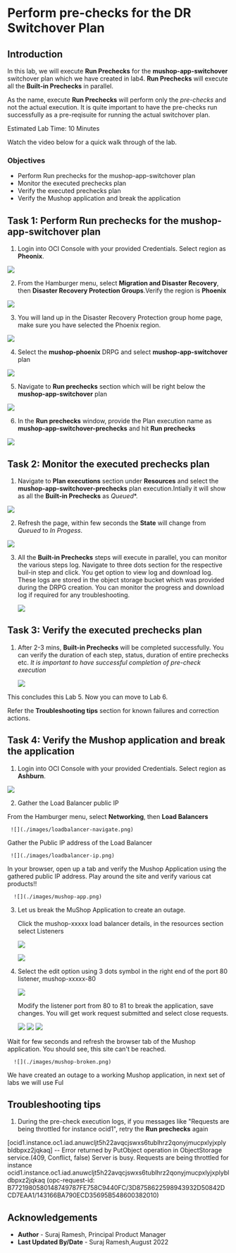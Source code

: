 # Perform pre-checks for the DR Switchover Plan

## Introduction

In this lab, we will execute **Run Prechecks** for the **mushop-app-switchover** switchover plan which we have created in lab4. **Run Prechecks**
will execute all the **Built-in Prechecks** in parallel. 

As the name, execute **Run Prechecks**  will perform only the *pre-checks* and not the actual execution. It is quite important to have the pre-checks run successfully as a pre-reqisuite for running the actual switchover plan.

Estimated Lab Time: 10 Minutes

Watch the video below for a quick walk through of the lab.

[](youtube:6Dp49VXqjtQ)

### Objectives

- Perform Run prechecks for the mushop-app-switchover  plan
- Monitor the executed prechecks plan
- Verify the executed prechecks plan
- Verify the Mushop application and break the application

## Task 1: Perform Run prechecks for the mushop-app-switchover plan

1. Login into OCI Console with your provided Credentials. Select region as **Pheonix**.

  ![](./images/phoenix-region.png)

2. From the Hamburger menu, select **Migration and Disaster Recovery**, then **Disaster Recovery Protection Groups**.Verify the region is **Phoenix**

  ![](./images/phoenix-drpgpage.png)

3. You will land up in the Disaster Recovery Protection group home page, make sure you have selected the Phoenix region.

  ![](./images/phoenix-drpg.png)

4. Select the **mushop-phoenix** DRPG and select **mushop-app-switchover** plan

  ![](./images/phoenix-sw-plan.png)

5. Navigate to **Run prechecks** section which will be right below the **mushop-app-switchover** plan

  ![](./images/phoenix-run-prechecks.png)

6. In the **Run prechecks** window, provide the Plan execution name as **mushop-app-switchover-prechecks** and hit **Run prechecks**

  ![](./images/phoenix-execute-prechecks.png)

## Task 2: Monitor the executed prechecks plan

1. Navigate to **Plan executions** section under **Resources** and select the **mushop-app-switchover-prechecks** plan execution.Intially it will show as all the **Built-in Prechecks** as *Queued**.

  ![](./images/phoenix-execute-queued.png)

2. Refresh the page, within few seconds the **State** will change from *Queued* to *In Progess*. 

  ![](./images/phoenix-execute-inprogress.png)

3. All the **Built-in Prechecks**  steps will execute in parallel, you can monitor the various steps log. Navigate to three dots section for the respective buil-in step and click. You get option to view log and download log. These logs are stored in the object storage bucket which was provided during the DRPG creation. You can monitor the progress and download log if required for any troubleshooting.

   ![](./images/phoenix-execute-monitor.png)


## Task 3: Verify the executed prechecks plan

1. After 2-3 mins, **Built-in Prechecks**  will be completed successfully.  You can verify the duration of each step, status, duration of entire prechecks etc. *It is important to have successful completion of pre-check execution*

      ![](./images/phoenix-execute-done.png)

This concludes this Lab 5. Now you can move to Lab 6. 

Refer the **Troubleshooting tips** section for known failures and correction actions.

## Task 4: Verify the Mushop application and break the application

1. Login into OCI Console with your provided Credentials. Select region as **Ashburn**.

  ![](./images/ashburn-region.png)
  
2. Gather the Load Balancer public IP

  From the Hamburger menu, select **Networking**, then **Load Balancers**
  
     ![](./images/loadbalancer-navigate.png)

 Gather the Public IP address of the Load Balancer

     ![](./images/loadbalancer-ip.png)

  In your browser, open up a tab and verify the Mushop Application using the gathered public IP address. Play around the site and verify various cat products!!

      ![](./images/mushop-app.png)

3. Let us break the MuShop Application to create an outage. 

   Click the mushop-xxxxx load balancer details, in the resources section select Listeners

   ![](./images/loadbalancer-ash.png)

   ![](./images/loadbalancer-listeners.png)


4. Select the edit option using 3 dots symbol in the right end of the port 80 listener, mushop-xxxxx-80 

      ![](./images/port80-edit.png)

   Modify the listener port from 80 to 81 to break the application, save changes.  You will get work request submitted and select close requests.
    
      ![](./images/port80-edit1.png)
      ![](./images/port81-edit.png)
      ![](./images/workrequest-listener.png)

  Wait for few seconds and refresh the browser tab of the Mushop application. You should see, this site can't be reached.  

      ![](./images/mushop-broken.png)


We have created an outage to a working Mushop application, in next set of labs we will use Ful

## Troubleshooting tips 

1. During the pre-check execution logs, if you messages like "Requests are being throttled for instance ocid1", retry the **Run prechecks** again

[ocid1.instance.oc1.iad.anuwcljt5h22avqcjswxs6tublhrz2qonyjmucpxlyjxplybldbpxz2jqkaq] -- Error returned by PutObject operation in ObjectStorage service.(409, Conflict, false) Server is busy. Requests are being throttled for instance ocid1.instance.oc1.iad.anuwcljt5h22avqcjswxs6tublhrz2qonyjmucpxlyjxplybldbpxz2jqkaq (opc-request-id: B7721980580148749787FE758C9440FC/3D8758622598943932D50842DCD7EAA1/143166BA790ECD35695B548600382010)

## Acknowledgements

- **Author** -  Suraj Ramesh, Principal Product Manager
- **Last Updated By/Date** -  Suraj Ramesh,August 2022
